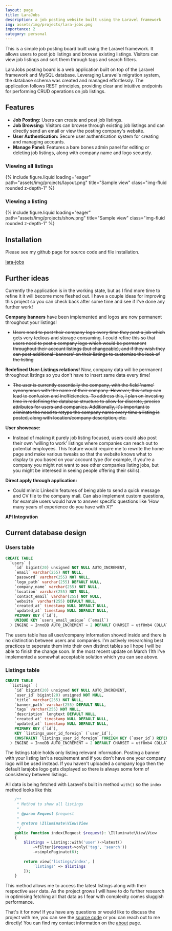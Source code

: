 ```yaml
---
layout: page
title: LaraJobs
description: a job posting website built using the Laravel framework
img: assets/img/projects/lara-jobs.png
importance: 2
category: personal
---
```

This is a simple job posting board built using the Laravel framework. It allows users to post job listings and browse existing listings. Visitors can view job listings and sort them through tags and search filters.

LaraJobs posting board is a web application built on top of the Laravel framework and MySQL database. Leveraging Laravel's migration system, the database schema was created and managed effortlessly. The application follows REST principles, providing clear and intuitive endpoints for performing CRUD operations on job listings.

## Features
- **Job Posting:** Users can create and post job listings.
- **Job Browsing:** Visitors can browse through existing job listings and can directly send an email or view the posting company's website.
- **User Authentication:** Secure user authentication system for creating and managing accounts.
- **Manage Panel:** Features a bare bones admin panel for editing or deleting job listings, along with company name and logo securely.

### Viewing all listings
{% include figure.liquid loading="eager" path="assets/img/projects/layout.png" title="Sample view" class="img-fluid rounded z-depth-1" %}


### Viewing a listing
{% include figure.liquid loading="eager" path="assets/img/projects/show.png" title="Sample view" class="img-fluid rounded z-depth-1" %}

## Installation

Please see my github page for source code and file installation.

[lara-jobs](https://github.com/gitnjole/lara-jobs)

## Further ideas

Currently the application is in the working state, but as I find more time to refine it it will become more fleshed out.
I have a couple ideas for improving this project so you can check back after some time and see if I've done any further work!

**Company banners** have been implemented and logos are now permanent throughout your listings!
- ~~Users need to post their company logo every time they post a job which gets very tedious and storage consuming. I could refine this so that users need to post a company logo which would be permanent throughout their account listings (but changeable), and if they wish they can post additional 'banners' on their listings to customize the look of the listing~~

**Redefined User-Listings relations!** Now, company data will be permanent throughout listings so you don't have to insert same data every time!
- ~~The user is currently essentially the company, with the field 'name' synonymous with the name of their company. However, this setup can lead to confusion and inefficiencies. To address this, I plan on investing time in redefining the database structure to allow for discrete, precise attributes for users and companies. Additionally, it's important to eliminate the need to retype the company name every time a listing is posted, along with location/company description, etc.~~

**User showcase:** 
- Instead of making it purely job listing focused, users could also post their own 'willing to work' listings where companies can reach out to
potential employees. This feature would require me to rewrite the home page and make various tweaks so that the website knows what to display to you based on your account type (for example, if you're a company you might not want to see other companies listing jobs, but you might be interesed in seeing people offering their skills).

**Direct apply through application:** 
- Could mimic LinkedIn features of being able to send a quick message and CV file to the company mail. Can also implement custom questions, for example users would have to answer specific questions like 'How many years of experience do you have with X?'

**API Integration**

## Current database design

### Users table
```sql
CREATE TABLE
  `users` (
    `id` bigint(20) unsigned NOT NULL AUTO_INCREMENT,
    `email` varchar(255) NOT NULL,
    `password` varchar(255) NOT NULL,
    `logo_path` varchar(255) DEFAULT NULL,
    `company_name` varchar(255) NOT NULL,
    `location` varchar(255) NOT NULL,
    `contact_email` varchar(255) NOT NULL,
    `website` varchar(255) DEFAULT NULL,
    `created_at` timestamp NULL DEFAULT NULL,
    `updated_at` timestamp NULL DEFAULT NULL,
    PRIMARY KEY (`id`),
    UNIQUE KEY `users_email_unique` (`email`)
  ) ENGINE = InnoDB AUTO_INCREMENT = 2 DEFAULT CHARSET = utf8mb4 COLLATE = utf8mb4_unicode_ci
```

The users table has all user/company information shoved inside and there is no distinction between users and companies. I'm actively researching best practices to seperate them into their own distinct tables so I hope I will be able to finish the change soon. In the most recent update on March 11th I've implemented a somewhat acceptable solution which you can see above.

### Listings table
```sql
CREATE TABLE
  `listings` (
    `id` bigint(20) unsigned NOT NULL AUTO_INCREMENT,
    `user_id` bigint(20) unsigned NOT NULL,
    `title` varchar(255) NOT NULL,
    `banner_path` varchar(255) DEFAULT NULL,
    `tags` varchar(255) NOT NULL,
    `description` longtext DEFAULT NULL,
    `created_at` timestamp NULL DEFAULT NULL,
    `updated_at` timestamp NULL DEFAULT NULL,
    PRIMARY KEY (`id`),
    KEY `listings_user_id_foreign` (`user_id`),
    CONSTRAINT `listings_user_id_foreign` FOREIGN KEY (`user_id`) REFERENCES `users` (`id`) ON DELETE CASCADE
  ) ENGINE = InnoDB AUTO_INCREMENT = 2 DEFAULT CHARSET = utf8mb4 COLLATE = utf8mb4_unicode_ci
```

The listings table holds only listing relevant information. Posting a banner with your listing isn't a requirement and if you don't have one your company logo will be used instead. If you haven't uploaded a company logo then the default larajobs logo gets displayed so there is always some form of consistency between listings.

All data is being fetched with Laravel's built in method `with()` so the `index` method looks like this:
```php
    /**
     * Method to show all listings
     *
     * @param Request $request
     *
     * @return \Illuminate\View\View
     */
    public function index(Request $request): \Illuminate\View\View
    {
        $listings = Listing::with('user')->latest()
            ->filter($request->only('tag', 'search'))
            ->simplePaginate(6);
            
        return view('listings/index', [
            'listings' => $listings
        ]);
    }
```

This method allows me to access the latest listings along with their respective `user` data. As the project grows I will have to do further research in optimising fetching all that data as I fear with complexity comes sluggish performance.

That's it for now! If you have any questions or would like to discuss the project with me, you can see the [source code](https://github.com/gitnjole/lara-jobs) or you can reach out to me directly! You can find my contact information on the [about](https://gitnjole.github.io/) page.